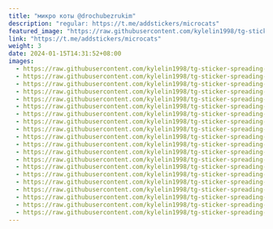 ```yaml
---
title: "микро коты @drochubezrukim"
description: "regular: https://t.me/addstickers/microcats"
featured_image: "https://raw.githubusercontent.com/kylelin1998/tg-sticker-spreading-worldwide-images/main/img/7f6f2d9b-a872-4f0f-8068-fdbbdfea4904.jpg"
link: "https://t.me/addstickers/microcats"
weight: 3
date: 2024-01-15T14:31:52+08:00
images:
  - https://raw.githubusercontent.com/kylelin1998/tg-sticker-spreading-worldwide-images/main/img/7f6f2d9b-a872-4f0f-8068-fdbbdfea4904.jpg
  - https://raw.githubusercontent.com/kylelin1998/tg-sticker-spreading-worldwide-images/main/img/2a3c389d-86a5-41fc-94ce-27159b3142a9.jpg
  - https://raw.githubusercontent.com/kylelin1998/tg-sticker-spreading-worldwide-images/main/img/21d7bd02-cbd4-45c0-a526-c4f21859f4db.jpg
  - https://raw.githubusercontent.com/kylelin1998/tg-sticker-spreading-worldwide-images/main/img/fd862947-4743-41f5-a7da-6df1055c8594.jpg
  - https://raw.githubusercontent.com/kylelin1998/tg-sticker-spreading-worldwide-images/main/img/76731da3-2b20-4704-a861-4b0fa57a628b.jpg
  - https://raw.githubusercontent.com/kylelin1998/tg-sticker-spreading-worldwide-images/main/img/ad561dc0-551c-45f8-a4a1-a2c70e6b4691.jpg
  - https://raw.githubusercontent.com/kylelin1998/tg-sticker-spreading-worldwide-images/main/img/baa5bb95-1f7f-4783-b6d5-04f467317a3f.jpg
  - https://raw.githubusercontent.com/kylelin1998/tg-sticker-spreading-worldwide-images/main/img/01dc84c6-4024-4eb0-a2a7-bd460ec2a0ac.jpg
  - https://raw.githubusercontent.com/kylelin1998/tg-sticker-spreading-worldwide-images/main/img/7fb149b4-d596-4a85-99d0-e8024273b157.jpg
  - https://raw.githubusercontent.com/kylelin1998/tg-sticker-spreading-worldwide-images/main/img/84e17258-44c1-4960-8036-82db6cface93.jpg
  - https://raw.githubusercontent.com/kylelin1998/tg-sticker-spreading-worldwide-images/main/img/83f5a49a-4c9d-47cd-84ad-51054b5771e9.jpg
  - https://raw.githubusercontent.com/kylelin1998/tg-sticker-spreading-worldwide-images/main/img/1cbd514b-008e-4b0c-9199-49c8e859e2e9.jpg
  - https://raw.githubusercontent.com/kylelin1998/tg-sticker-spreading-worldwide-images/main/img/f9555ad5-e22e-4b69-91b4-4c42f9fc656c.jpg
  - https://raw.githubusercontent.com/kylelin1998/tg-sticker-spreading-worldwide-images/main/img/2cc08936-96b8-4c74-962b-fa25453e7c68.jpg
  - https://raw.githubusercontent.com/kylelin1998/tg-sticker-spreading-worldwide-images/main/img/5caf90a8-8da2-4b18-a012-d04facfd4613.jpg
  - https://raw.githubusercontent.com/kylelin1998/tg-sticker-spreading-worldwide-images/main/img/6be5de25-58c9-4909-8859-9e25b5621aac.jpg
  - https://raw.githubusercontent.com/kylelin1998/tg-sticker-spreading-worldwide-images/main/img/dea2a85b-94e0-42b4-bf62-83d5b98ff3ab.jpg
  - https://raw.githubusercontent.com/kylelin1998/tg-sticker-spreading-worldwide-images/main/img/07b9b09c-06bc-490b-bef1-02209c538d0d.jpg
  - https://raw.githubusercontent.com/kylelin1998/tg-sticker-spreading-worldwide-images/main/img/ecd78a9b-568a-4f33-8206-d1e936fe80cc.jpg
  - https://raw.githubusercontent.com/kylelin1998/tg-sticker-spreading-worldwide-images/main/img/b5b33ee1-9577-4837-a015-4b4bb00cc671.jpg
---
```

